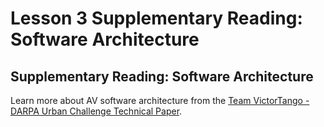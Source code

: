 # Lesson 3 Supplementary Reading: Software Architecture

## Supplementary Reading: Software Architecture

Learn more about AV software architecture from the [Team VictorTango - DARPA Urban Challenge Technical Paper](https://pdfs.semanticscholar.org/c10a/cd8c64790f7d040ea6f01d7b26b1d9a442db.pdf).